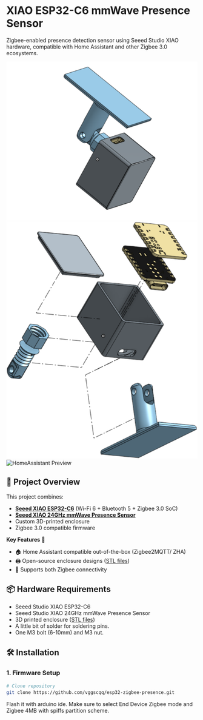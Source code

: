 # XIAO ESP32-C6 mmWave Presence Sensor

Zigbee-enabled presence detection sensor using Seeed Studio XIAO hardware, compatible with Home Assistant and other Zigbee 3.0 ecosystems.

![3D Enclosure Preview](./photos/enclosure_preview.png)
![IRL Enclosure Preview](./photos/enclosure_preview_exploided.png)
![HomeAssistant Preview](.photos/ha.png)

## 📖 Project Overview

This project combines:
- **[Seeed XIAO ESP32-C6](https://wiki.seeedstudio.com/xiao_esp32c6_getting_started/)** (Wi-Fi 6 + Bluetooth 5 + Zigbee 3.0 SoC)
- **[Seeed XIAO 24GHz mmWave Presence Sensor](https://wiki.seeedstudio.com/mmwave_for_xiao/)**
- Custom 3D-printed enclosure
- Zigbee 3.0 compatible firmware

**Key Features** 🌟
- 🏠 Home Assistant compatible out-of-the-box (Zigbee2MQTT/ ZHA)
- 🖨️ Open-source enclosure designs ([STL files](/enclosure))
- 📶 Supports both Zigbee connectivity

## 📦 Hardware Requirements
- Seeed Studio XIAO ESP32-C6
- Seeed Studio XIAO 24GHz mmWave Presence Sensor
- 3D printed enclosure ([STL files](/enclosure))
- A little bit of solder for soldering pins.
- One M3 bolt (6-10mm) and M3 nut.

## 🛠️ Installation

### 1. Firmware Setup
```bash
# Clone repository
git clone https://github.com/vggscqq/esp32-zigbee-presence.git
```

Flash it with arduino ide. Make sure to select End Device Zigbee mode and Zigbee 4MB with spiffs partition scheme.
